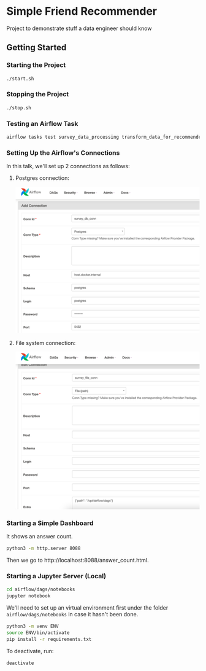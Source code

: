 # Simple Friend Recommender

Project to demonstrate stuff a data engineer should know

## Getting Started

### Starting the Project

```sh
./start.sh
```

### Stopping the Project

```sh
./stop.sh
```

### Testing an Airflow Task

```sh
airflow tasks test survey_data_processing transform_data_for_recommender 2021-04-04
```

### Setting Up the Airflow's Connections

In this talk, we'll set up 2 connections as follows:

1. Postgres connection:

    ![Survey DB Conn](survey_db_conn.png)

1. File system connection:

    ![Survey File Conn](survey_file_conn.png)

### Starting a Simple Dashboard

It shows an answer count.

```sh
python3 -m http.server 8088
```

Then we go to http://localhost:8088/answer_count.html.

### Starting a Jupyter Server (Local)

```sh
cd airflow/dags/notebooks
jupyter notebook
```

We'll need to set up an virtual environment first under the folder `airflow/dags/notebooks` in case it hasn't been done.

```sh
python3 -m venv ENV
source ENV/bin/activate
pip install -r requirements.txt
```

To deactivate, run:

```sh
deactivate
```